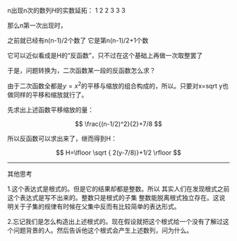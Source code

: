 n出现n次的数列$H$的实数延拓：
1 2 2 3 3 3

那么n第一次出现时，

之前就已经有n(n-1)/2个数了 它是第n(n-1)/2+1个数

它可以近似看成是H的“反函数”，只不过在这个基础上再做一次取整罢了

于是，问题转换为，二次函数某一段的反函数怎么求？


由于二次函数全都是$y=x^2$的平移与缩放的组合构成的，所以。只要对x=sqrt y也做同样的平移和缩放就行了。

先求出上述函数平移缩放的量：

$$
\frac{(n-1/2)^2}{2}+7/8
$$

所以反函数可以求出来了，继而得到H：

$$
H=\lfloor  \sqrt { 2(y-7/8)}+1/2 \rfloor 
$$

---

其他思考

1.这个表达式是根式的。但是它的结果却都是整数。所以 其实人们在发现根式之前 这个表达式是写不出来的。整数只是根式的子集 整数能脱离根式独立存在。这说明关于子集的规律有时候在父集中反而有比较简单的表达形式。


2.忘记我们是怎么构造出上述根式的。现在假设就把这个根式给一个没有了解过这个问题背景的人。然后告诉他这个根式会产生上述数列，问为什么。
